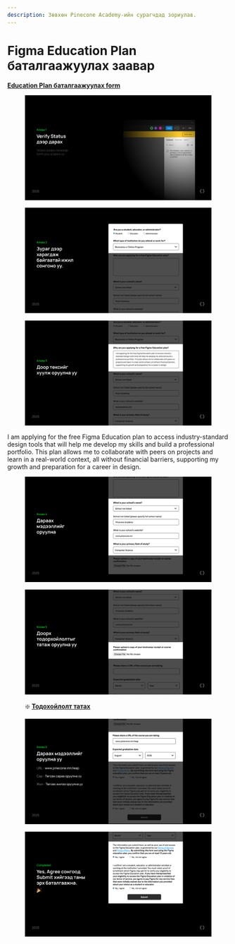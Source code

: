 ```yaml
---
description: Зөвхөн Pinecone Academy-ийн сурагчдад зориулав.
---
```


# Figma Education Plan баталгаажуулах заавар

[**Education Plan баталгаажуулах form**](https://www.figma.com/education/apply)

<div data-full-width="false"><figure><img src=".gitbook/assets/Step 01.png" alt=""><figcaption></figcaption></figure></div>

<figure><img src=".gitbook/assets/Step 02.png" alt=""><figcaption></figcaption></figure>

<figure><img src=".gitbook/assets/Step 03.png" alt=""><figcaption></figcaption></figure>

I am applying for the free Figma Education plan to access industry-standard design tools that will help me develop my skills and build a professional portfolio. This plan allows me to collaborate with peers on projects and learn in a real-world context, all without financial barriers, supporting my growth and preparation for a career in design.

<figure><img src=".gitbook/assets/Step 04.png" alt=""><figcaption></figcaption></figure>

<figure><img src=".gitbook/assets/Step 8.png" alt=""><figcaption><p>❇️ <a href="https://drive.google.com/file/d/1kquJJtC3PDL7tRWiHiEFltqMkhN_otwL/view"><strong>Тодохойлолт татах</strong></a></p></figcaption></figure>

<figure><img src=".gitbook/assets/Step 06.png" alt=""><figcaption></figcaption></figure>

<figure><img src=".gitbook/assets/Step 07.png" alt=""><figcaption></figcaption></figure>


